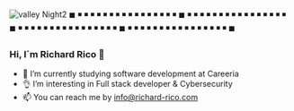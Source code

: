 ![valley Night2](https://user-images.githubusercontent.com/104793974/191206601-e3dab598-81bb-4876-a98c-5a037ba42562.png)
◼   ◾    ◾   ◾   ◾   ◾   ◾   ◾   ◾   ◾    ◾   ◾   ◾   ◾   ◾   ◾   ◾   ◼   ◾   ◾   ◾   ◾   ◾   ◾   ◾   ◾   ◾    ◾   ◾   ◾   ◾   ◾   ◾   ◾   ◼    ◾   ◾   ◾   ◾   ◾   ◾   ◾   ◾   ◾    ◾   ◾   ◾   ◾   ◾   ◾   ◾   ◼    ◾   ◾   ◾   ◾   ◾   ◾   ◾   ◾   ◾    ◾   ◾   ◾   ◾   ◾   ◾   ◾   ◼
### Hi, I´m Richard Rico 👋

- 🌱 I’m currently studying software development at Careeria 
- 👌  I’m interesting in Full stack developer & Cybersecurity
- 📫 You can reach me by info@richard-rico.com
